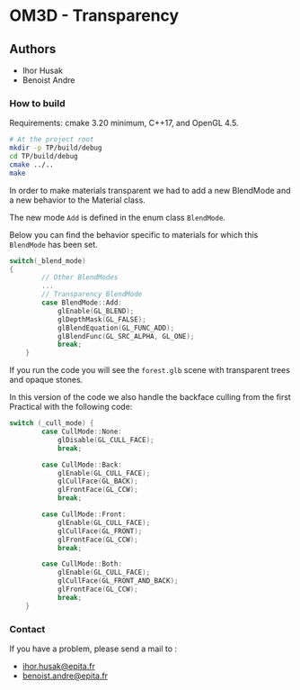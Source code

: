 # OM3D - Transparency

## Authors 

* Ihor Husak
* Benoist Andre

### How to build
Requirements: cmake 3.20 minimum, C++17, and OpenGL 4.5.
```bash
# At the project root
mkdir -p TP/build/debug
cd TP/build/debug
cmake ../..
make
```

In order to make materials transparent we had to add a new BlendMode and a new behavior to the Material class.

The new mode `Add` is defined in the enum class `BlendMode`.

Below you can find the behavior specific to materials for which this `BlendMode` has been set.

```c++
switch(_blend_mode) 
{
        // Other BlendModes
        ...
        // Transparency BlendMode
        case BlendMode::Add:
            glEnable(GL_BLEND);
            glDepthMask(GL_FALSE);
            glBlendEquation(GL_FUNC_ADD);
            glBlendFunc(GL_SRC_ALPHA, GL_ONE);
            break;
    }
```

If you run the code you will see the `forest.glb` scene with transparent trees and opaque stones.


In this version of the code we also handle the backface culling from the first Practical with the following code:
```c++
switch (_cull_mode) {
        case CullMode::None:
            glDisable(GL_CULL_FACE);
            break;

        case CullMode::Back:
            glEnable(GL_CULL_FACE);
            glCullFace(GL_BACK);
            glFrontFace(GL_CCW);
            break;

        case CullMode::Front:
            glEnable(GL_CULL_FACE);
            glCullFace(GL_FRONT);
            glFrontFace(GL_CCW);
            break;

        case CullMode::Both:
            glEnable(GL_CULL_FACE);
            glCullFace(GL_FRONT_AND_BACK);
            glFrontFace(GL_CCW);
            break;
    }
```

### Contact
If you have a problem, please send a mail to :
- ihor.husak@epita.fr
- benoist.andre@epita.fr
